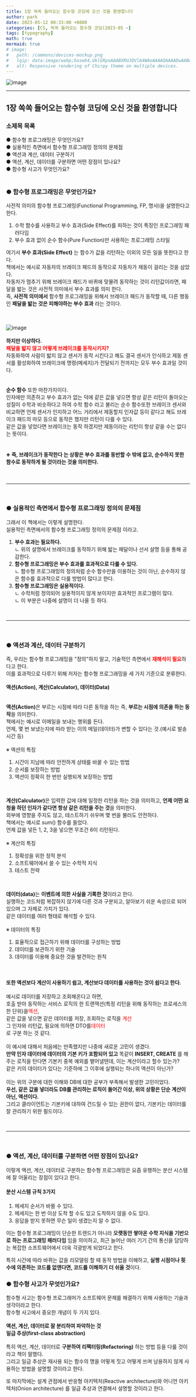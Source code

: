 ```yaml
---
title: 1장 쏙쏙 들어오는 함수형 코딩에 오신 것을 환영합니다
author: park
date: 2023-05-12 00:33:00 +0800
categories: [CS, 쏙쏙 들어오는 함수형 코딩(2023-05 ~]
tags: [typography]
math: true
mermaid: true
# image: 
#   path: /commons/devices-mockup.png
#   lqip: data:image/webp;base64,UklGRpoAAABXRUJQVlA4WAoAAAAQAAAADwAABwAAQUxQSDIAAAARL0AmbZurmr57yyIiqE8oiG0bejIYEQTgqiDA9vqnsUSI6H+oAERp2HZ65qP/VIAWAFZQOCBCAAAA8AEAnQEqEAAIAAVAfCWkAALp8sF8rgRgAP7o9FDvMCkMde9PK7euH5M1m6VWoDXf2FkP3BqV0ZYbO6NA/VFIAAAA
#   alt: Responsive rendering of Chirpy theme on multiple devices.
---
```


<!-- 표지 -->
![image](https://github.com/cotes2020/jekyll-theme-chirpy/assets/77370682/25f9604c-29c7-4858-af75-82d6da2653c7)

---

## 1장 쏙쏙 들어오는 함수형 코딩에 오신 것을 환영합니다

### 소제목 목록
● 함수형 프로그래밍은 무엇인가요?<br/>
● 실용적인 측면에서 함수형 프로그래밍 정의의 문제점<br/>
● 액션과 계산, 데이터 구분하기<br/>
● 액션, 계산, 데이터를 구분하면 어떤 장점이 있나요?<br/>
● 함수형 사고가 무엇인가요?<br/>
<br/>

### ● 함수형 프로그래밍은 무엇인가요?

사전적 의미의 함수형 프로그래밍(Functional Programming, FP, 명사)을 설명한다고 한다.<br/>
1. 수학 함수를 사용하고 부수 효과(Side Effect)를 피하는 것이 특징인 프로그래밍 패러다임
2. 부수 효과 없이 순수 함수(Pure Function)만 사용하는 프로그래밍 스타일

여기서 <b>부수 효과(Side Effect)</b> 는 함수가 값을 리턴하는 이외의 모든 일을 뜻한다고 한다.<br/>
책에서는 예시로 자동차의 브레이크 패드의 동작으로 자동차가 제동이 걸리는 것을 삼았다.<br/>
자동차가 멈추기 위해 브레이크 패드가 바퀴에 맞물려 동작하는 것이 리턴값이라면, 패달을 밟는 것은 사전적 의미에서 부수 효과를 의미 한다.<br/>
즉, <b>사전적 의미에서</b> 함수형 프로그래밍을 위해서 브레이크 패드가 동작할 때, 다른 행동인 <b>패달을 밟는 것은 피해야하는 부수 효과</b> 라는 것이다.<br/>
<br/>
<br/>

<!-- 물음표 개구리 -->
![image](https://github.com/4862abd/4862abd.github.io/assets/77370682/6756a5be-f9f0-439d-9770-5415e9db5ca7)
<br/>
<br/>
<b>하지만 이상하다.</b><br/>
<b style="color: red;">패달을 밟지 않고 어떻게 브레이크를 동작시키지?</b><br/>
자동화하여 사람이 밟지 않고 센서가 동작 시킨다고 해도 결국 센서가 인식하고 제동 센서를 활성화하여 브레이크에 명령(메세지)가 전달되기 전까지는 모두 부수 효과일 것이다.<br/>
<br/>
<br/>
<b>순수 함수</b> 또한 마찬가지이다.<br/>
인자에만 의존하고 부수 효과가 없는 덕에 같은 값을 넣으면 항상 같은 리턴이 돌아오는 성질이 수학과 비슷하다고 하여 수학 함수 라고 불리는 순수 함수또한 브레이크 센서와 비교하면
언제 센서가 인지하고 어느 거리에서 제동할지 인자값 등이 같다고 해도 브레이크 패드의 마모 등으로 동작은 했지만 리턴이 다를 수 있다.
<br/>
같은 값을 넣었다면 브레이크는 동작 하겠지만 제동이라는 리턴이 항상 같을 수는 없다는 뜻이다.<br/>
<br/>

#### ※  즉, 브레이크가 동작한다 는 상황은 부수 효과를 동반할 수 밖에 없고, 순수하지 못한 함수로 동작하게 될 것이라는 것을 의미한다.

<br/>

---
<br/>

### ● 실용적인 측면에서 함수형 프로그래밍 정의의 문제점

그래서 이 책에서는 이렇게 설명한다.<br/>
실용적인 측면에서의 함수형 프로그래밍 정의의 문제점 이라고.<br/>
1. <b>부수 효과는 필요하다.</b><br/>
  ㄴ 위의 설명에서 브레이크를 동작하기 위해 밟는 패달이나 선서 설명 등을 통해 공감한다.<br/>
2. <b>함수형 프로그래밍은 부수 효과를 효과적으로 다룰 수 있다.</b><br/>
  ㄴ 함수형 프로그래밍의 정의처럼 순수 함수만을 이용하는 것이 아닌, 순수하지 않은 함수를 효과적으로 다룰 방법이 많다고 한다.<br/>
3. <b>함수형 프로그래밍은 실용적이다.</b><br/>
  ㄴ 수학처럼 정의되어 실용적이지 않게 보이지만 효과적인 프로그램이 많다. <br/>
  ㄴ 이 부분은 나중에 설명이 더 나올 듯 하다.<br/>

<br/>

---
<br/>

### ● 액션과 계산, 데이터 구분하기

즉, 우리는 함수형 프로그래밍을 "정의"하지 말고, 기술적인 측면에서 <b style="color: red;">재해석이 필요</b>하다고 한다.<br/>
이를 효과적으로 다루기 위해 저자는 함수형 프로그래밍을 세 가지 기준으로 분류한다.<br/>
<br/>
<b>액션(Action), 계산(Calculator), 데이터(Data)</b><br/>
<br/>
<br/>
<b>액션(Action)</b>은 부르는 시점에 따라 다른 동작을 하는 즉, <b>부르는 시점에 의존을 하는 동작</b>을 의미한다.<br/>
책에서는 예시로 이메일을 보내는 행위를 든다.<br/>
언제, 몇 번 보냈는지에 따라 받는 이의 메일(데이터)가 변할 수 있다는 것.(예시로 발송 시간 등)<br/>
<br/>
※ 액션의 특징<br/>
1. 시간이 지남에 따라 안전하게 상태를 바꿀 수 있는 방법<br/>
2. 순서를 보장하는 방법<br/>
3. 액션이 정확히 한 번만 실행되게 보장하는 방법<br/>
<br/>

<b>계산(Calculator)</b>은 입력한 값에 대해 일정한 리턴을 하는 것을 의미하고, <b>언제 어떤 요청을 하던 인자가 같다면 항상 같은 리턴을 주는 것</b>을 의미한다.<br/>
외부에 영향을 주지도 않고, 테스트하기 쉬우며 몇 번을 불러도 안전하다.<br/>
책에서는 예시로 sum() 함수를 들었다.<br/>
언제 값을 넣든 1, 2, 3을 넣으면 무조건 6이 리턴된다.<br/>
<br/>
※ 계산의 특징<br/>
1. 정확성을 위한 정적 분석<br/>
2. 소프트웨어에서 쓸 수 있는 수학적 지식<br/>
3. 테스트 전략<br/>
<br/>

<b>데이터(data)</b>는 <b>이벤트에 의한 사실을 기록한 것</b>이라고 한다.<br/>
실행하는 코드처럼 복잡하지 않기에 다른 것과 구분되고, 알아보기 쉬운 속성으로 되어 있으며 그 자체로 가치가 있다.<br/>
같은 데이터를 여러 형태로 해석할 수 있다.<br/>
<br/>
※ 데이터의 특징<br/>
1. 효율적으로 접근하기 위해 데이터를 구성하는 방법<br/>
2. 데이터를 보관하기 위한 기술<br/>
3. 데이터를 이용해 중요한 것을 발견하는 원칙<br/>
<br>

#### 또한 액션보다 계산이 사용하기 쉽고, 계산보다 데이터를 사용하는 것이 쉽다고 한다.
예시로 데이터를 저장하고 조회해온다고 하면,<br/>
호출 받아 동작하는 서비스 로직의 한 트랜잭션(특정 리턴을 위해 동작하는 프로세스의 한 단위)을<span style="color: red;">액션</span>, <br/>
같은 값을 넣으면 같은 데이터를 저장, 조회하는 로직을 <span style="color: red;">계산</span> <br/>
그 인자와 리턴값, 필요에 의하면 DTO를<span style="color: red;">데이터</span><br/>
로 구분 하는 것 같다.<br/>
<br/>
이 예시에 대해서 처음에는 만족했지만 나중에 새로운 고민이 생겼다.<br/>
<b>만약 인자 데이터에 데이터의 기본 키가 포함되어 있고</b> 똑같이 <b>INSERT, CREATE</b> 를 해주는 로직을 탄다면 기본키 중복 예외를 뱉어낼텐데, 이는 계산이라고 할수 있는가?<br/>
같은 키의 데이터가 있다는 기준하에 그 이후에 실행되는 하나의 액션이 아닌가?<br/>
<br/>
이는 위의 구분에 대한 이해와 DB에 대한 공부가 부족해서 발생한 고민이었다.<br/>
<b>우선, 같은 값을 넣더라도 DB를 관리하는 로직이 들어간 이상, 위의 상황은 단순 계산이 아닌, 액션이다.</b><br/>
그리고 클라이언트는 기본키에 대하여 건드릴 수 있는 권한이 없다, 기본키는 데이터를 잘 관리하기 위한 필드이다.<br/>

<br/>

---
<br/>

### ● 액션, 계산, 데이터를 구분하면 어떤 장점이 있나요?

이렇게 액션, 계산, 데이터로 구분하는 함수형 프로그래밍은 요즘 유행하는 분산 시스템에 잘 어울리는 장점이 있다고 한다.<br/>

#### 분산 시스템 규칙 3가지
1. 메세지 순서가 바뀔 수 있다.
2. 메세지는 한 번 이상 도착 할 수도 있고 도착하지 않을 수도 있다.
3. 응답을 받지 못하면 무슨 일이 생겼는지 알 수 없다.

이는 함수형 프로그래밍이 단순한 트렌드가 아니라 <b>오랫동안 쌓아온 수학 지식을 기반으로 하는 프로그래밍 패러다임</b> 임을 의미하고, 
최근 늘어난 여러 기기 간의 통신을 담당하는 복잡한 소프트웨어에서 더욱 각광받게 되었다고 한다.<br/>

특히 시간에 따라 바뀌는 값을 리모델링 할 때 동작 방법을 이해하고, <b>실행 시점이나 횟수에 의존하는 코드를 없앤다면, 코드를 이해하기 더 쉬울 것</b>이다.<br/>

### ● 함수형 사고가 무엇인가요?

함수형 사고는 함수형 프로그래머가 소프트웨어 문제를 해결하기 위해 사용하는 기술과 생각이라고 한다.<br/>
함수형 사고에서 중요한 개념이 두 가지 있다.<br/>
<br/>
<b>액션, 계산, 데이터로 잘 분리하여 파악하는 것</b><br/>
<b>일급 추상(first-class abstraction)</b><br/>
<br/>
특히 액션, 계산, 데이터로 <b>구분하여 리팩터링(Refactoring)</b> 하는 방법 등을 다룰 것이라고 책이 말했다.<br/>
그리고 일급 추상은 재사용 되는 함수의 명을 어떻게 짓고 어떻게 쓰며 남용하지 않게 사용하는 방법을 설명할 것이라고 한다.<br/>

또 마지막에는 설계 관점에서 반응형 아키텍처(Reactive architecture)와 어니언 아키텍처(Onion architecture) 를 일급 추상과 연결해서 설명할 것이라고 한다.<br/>